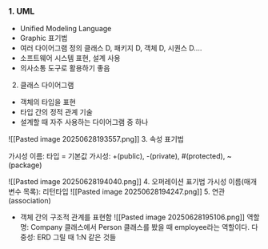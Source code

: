 ### 1. UML
- Unified Modeling Language
- Graphic 표기법
- 여러 다이어그램 정의
클래스 D, 패키지 D, 객체 D, 시퀀스 D....
- 소프트웨어 시스템 표현, 설계 사용
- 의사소통 도구로 활용하기 좋음

2. 클래스 다이어그램
- 객체의 타입을 표현
- 타입 간의 정적 관계 기술
- 설계할 때 자주 사용하는 다이어그램 중 하나

![[Pasted image 20250628193557.png]]
3. 속성 표기법

가시성 이름: 타입 = 기본값
가시성: +(public), -(private), #(protected), ~(package)

![[Pasted image 20250628194040.png]]
4. 오퍼레이션 표기법
가시성 이름(매개변수 목록): 리턴타입
![[Pasted image 20250628194247.png]]
5. 연관(association)
- 객체 간의 구조적 관계를 표현함
![[Pasted image 20250628195106.png]]
역할명: Company 클래스에서 Person 클래스를 봤을 때 employee라는 역할이다.
다중성: ERD 그릴 때 1:N 같은 것들